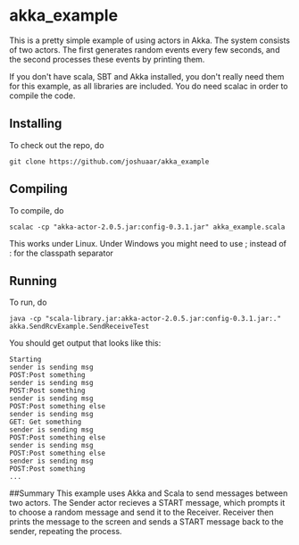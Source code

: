 akka_example
============

This is a pretty simple example of using actors in Akka.
The system consists of two actors. The first generates 
random events every few seconds, and the second processes
these events by printing them. 

If you don't have scala, SBT and Akka installed, you 
don't really need them for this example, as all libraries
are included. You do need scalac in order to compile the code. 

## Installing

To check out the repo, do 

	git clone https://github.com/joshuaar/akka_example

## Compiling

To compile, do 

	scalac -cp "akka-actor-2.0.5.jar:config-0.3.1.jar" akka_example.scala

This works under Linux. Under Windows you might need to use ; instead of : for the classpath separator

## Running

To run, do

	java -cp "scala-library.jar:akka-actor-2.0.5.jar:config-0.3.1.jar:." akka.SendRcvExample.SendReceiveTest

You should get output that looks like this:

	Starting
	sender is sending msg
	POST:Post something
	sender is sending msg
	POST:Post something
	sender is sending msg
	POST:Post something else
	sender is sending msg
	GET: Get something
	sender is sending msg
	POST:Post something else
	sender is sending msg
	POST:Post something else
	sender is sending msg
	POST:Post something
	...

##Summary
This example uses Akka and Scala to send messages between two actors.
The Sender actor recieves a START message, which prompts it to choose
a random message and send it to the Receiver. Receiver then prints 
the message to the screen and sends a START message back to the
sender, repeating the process.


